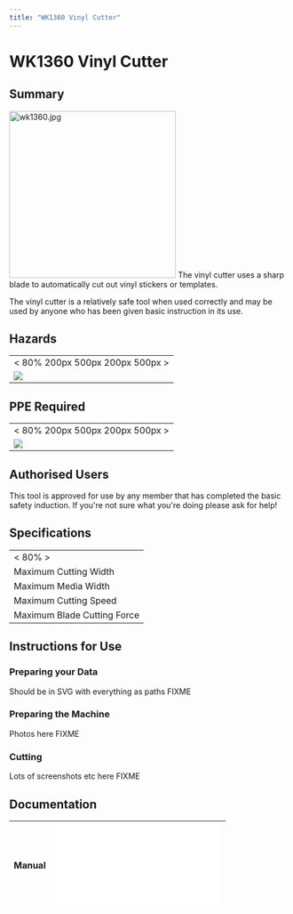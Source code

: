 ```yaml
---
title: "WK1360 Vinyl Cutter"
---
```

# WK1360 Vinyl Cutter

## Summary

<img src="/tools/toolphotos/wk1360/wk1360.jpg" class="align-left" width="300" alt="wk1360.jpg" /> The vinyl cutter uses a sharp blade to automatically cut out vinyl stickers or templates.  
  
The vinyl cutter is a relatively safe tool when used correctly and may be used by anyone who has been given basic instruction in its use.  
  

## Hazards

|                                    |
|------------------------------------|
| \< 80% 200px 500px 200px 500px \>  |
| ![](/tools/hazards/laceration.svg) |

## PPE Required

|                                         |
|-----------------------------------------|
| \< 80% 200px 500px 200px 500px \>       |
| ![](/tools/protection/ppe_clothing.svg) |

## Authorised Users

This tool is approved for use by any member that has completed the basic safety induction. If you're not sure what you're doing please ask for help!

## Specifications

|                             |
|-----------------------------|
| \< 80% \>                   |
| Maximum Cutting Width       |
| Maximum Media Width         |
| Maximum Cutting Speed       |
| Maximum Blade Cutting Force |

## Instructions for Use

### Preparing your Data

Should be in SVG with everything as paths FIXME

### Preparing the Machine

Photos here FIXME

### Cutting

Lots of screenshots etc here FIXME

## Documentation

| Manual | ![WK1360 Operation Manual](/tools/manuals/wk1360_operation_manual.pdf) |
|:-------|------------------------------------------------------------------------|

